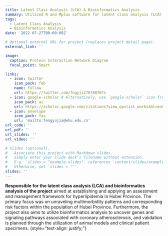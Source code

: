 ```yaml
---
title: Latent Class Analysis (LCA) & Bioinformatics Analysis
summary: Utilized R and Mplus software for latent class analysis (LCA) and bioinformatics analysis of the association between blood lipids and coronary atherosclerosis
tags:
  - Latent Class Analysis
  - Bioinformatics Analysis
date: '2022-07-27T00:00:00Z'

# Optional external URL for project (replaces project detail page).
external_link: ''

image:
  caption: Protein Interaction Network Diagram
  focal_point: Smart

links:
  - icon: twitter
    icon_pack: fab
    name: Follow
    url: https://twitter.com/fngyji276788767s
  - icon: google-scholar # Alternatively, use `google-scholar` icon from `ai` icon pack
    icon_pack: ai
    url: https://scholar.google.com/citations?view_op=list_works&hl=en&user=rXBaX0YAAAAJ&gmla=AP6z3OZCTstNTTjOK4o_cpHmS60fkZO-VKelMQXFbyeS6ItMH-cOvy5O54Egj0FUK3Kj9XQlXwDYza9MwK6VYCURCYbDkIwgEcSprvFVamQ
  - icon: envelope
    icon_pack: fas
    url: 'mailto:fengyujia@whu.edu.cn'
url_code: ''
url_pdf: ''
url_slides: ''
url_video: ''

# Slides (optional).
#   Associate this project with Markdown slides.
#   Simply enter your slide deck's filename without extension.
#   E.g. `slides = "example-slides"` references `content/slides/example-slides.md`.
#   Otherwise, set `slides = ""`.
slides: ''
---
```


**Responsible for the latent class analysis (LCA) and bioinformatics analysis of the project** aimed at establishing and applying an assessment and management framework for hyperlipidemia in Hubei Province. The primary focus was on unraveling multimorbidity patterns and corresponding risk factors within the population of Hubei Province. Furthermore, the project also aims to utilize bioinformatics analysis to uncover genes and signaling pathways associated with coronary atherosclerosis, and validation is planned through the utilization of animal models and clinical patient specimens.
{style="text-align: justify;"}